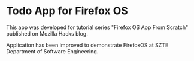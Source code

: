 Todo App for Firefox OS
============

This app was developed for tutorial series "Firefox OS App From Scratch" published on Mozilla Hacks blog.

Application has been improved to demonstrate FirefoxOS at SZTE Department of Software Engineering.
